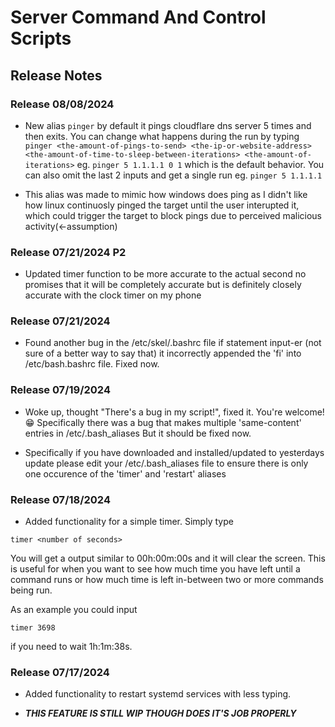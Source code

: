 # Server Command And Control Scripts

## Release Notes

### Release 08/08/2024

- New alias `pinger` by default it pings cloudflare dns server 5 times and then exits. You can change what happens during the run by typing `pinger <the-amount-of-pings-to-send> <the-ip-or-website-address> <the-amount-of-time-to-sleep-between-iterations> <the-amount-of-iterations>` eg. `pinger 5 1.1.1.1 0 1` which is the default behavior. You can also omit the last 2 inputs and get a single run eg. `pinger 5 1.1.1.1`

- This alias was made to mimic how windows does ping as I didn't like how linux continuosly pinged the target until the user interupted it, which could trigger the target to block pings due to perceived malicious activity(<-assumption)

### Release 07/21/2024 P2

- Updated timer function to be more accurate to the actual second no promises that it will be completely accurate but is definitely closely accurate with the clock timer on my phone

### Release 07/21/2024

- Found another bug in the /etc/skel/.bashrc file if statement input-er (not sure of a better way to say that) it incorrectly appended the 'fi' into /etc/bash.bashrc file. Fixed now.

### Release 07/19/2024

- Woke up, thought "There's a bug in my script!", fixed it. You're welcome! 😁
Specifically there was a bug that makes multiple 'same-content' entries in /etc/.bash_aliases But it should be fixed now.

- Specifically if you have downloaded and installed/updated to yesterdays update please edit your /etc/.bash_aliases file to ensure there is only one occurence of the 'timer' and 'restart' aliases

### Release 07/18/2024

- Added functionality for a simple timer.
Simply type

```
timer <number of seconds>
```

You will get a output similar to 00h:00m:00s and it will clear the screen.
This is useful for when you want to see how much time you have left until a command runs or how much time is left in-between two or more commands being run.

As an example you could input

```
timer 3698
```

if you need to wait 1h:1m:38s.

### Release 07/17/2024

- Added functionality to restart systemd services with less typing.

- ***THIS FEATURE IS STILL WIP THOUGH DOES IT'S JOB PROPERLY***